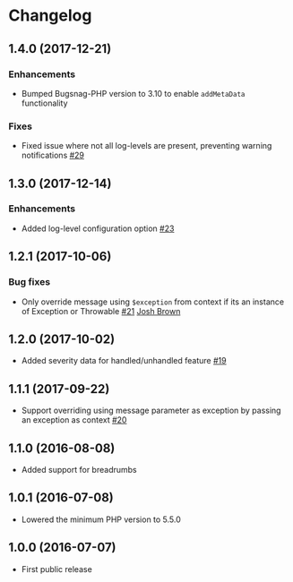 Changelog
=========

## 1.4.0 (2017-12-21)

### Enhancements

* Bumped Bugsnag-PHP version to 3.10 to enable `addMetaData` functionality

### Fixes

* Fixed issue where not all log-levels are present, preventing warning notifications
  [#29](https://github.com/bugsnag/bugsnag-psr-logger/pull/29)

## 1.3.0 (2017-12-14)

### Enhancements

* Added log-level configuration option
  [#23](https://github.com/bugsnag/bugsnag-psr-logger/pull/23)

## 1.2.1 (2017-10-06)

### Bug fixes

* Only override message using `$exception` from context if its an instance of
  Exception or Throwable
  [#21](https://github.com/bugsnag/bugsnag-psr-logger/pull/21)
  [Josh Brown](https://github.com/joshbrw)

## 1.2.0 (2017-10-02)

* Added severity data for handled/unhandled feature
  [#19](https://github.com/bugsnag/bugsnag-psr-logger/pull/19)

## 1.1.1 (2017-09-22)

* Support overriding using message parameter as exception by passing an
  exception as context
  [#20](https://github.com/bugsnag/bugsnag-psr-logger/pull/20)

## 1.1.0 (2016-08-08)

* Added support for breadrumbs

## 1.0.1 (2016-07-08)

* Lowered the minimum PHP version to 5.5.0

## 1.0.0 (2016-07-07)

* First public release
